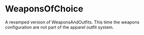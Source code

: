 # WeaponsOfChoice
A revamped version of WeaponsAndOutfits. This time the weapons configuration are not part of the apparel outfit system.
